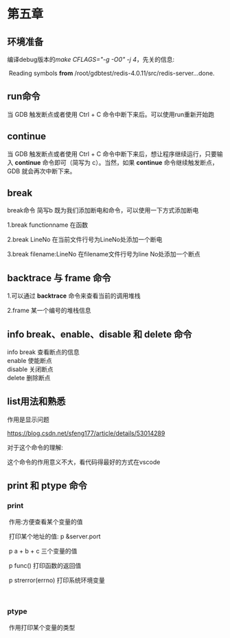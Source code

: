 # 第五章

## 环境准备

编译debug版本的*make CFLAGS="-g -O0" -j 4*，先关的信息:

​		Reading symbols **from** /root/gdbtest/redis-4.0.11/src/redis-server...done.



## run命令

当 GDB 触发断点或者使用 Ctrl + C 命令中断下来后。可以使用run重新开始跑



## continue

当 GDB 触发断点或者使用 Ctrl + C 命令中断下来后，想让程序继续运行，只要输入 **continue** 命令即可（简写为 c）。当然，如果 **continue** 命令继续触发断点，GDB 就会再次中断下来。

## 

## break

break命令 简写b 既为我们添加断电和命令，可以使用一下方式添加断电

1.break functionname     		在函数

2.break LineNo 				在当前文件行号为LineNo处添加一个断电

3.break  filename:LineNo 		在filename文件行号为line  No处添加一个断点



## backtrace 与 frame 命令

1.可以通过 **backtrace** 命令来查看当前的调用堆栈

2.frame 某一个编号的堆栈信息



## info break、enable、disable 和 delete 命令

info break 查看断点的信息<br>enable       使能断点<br>disable      关闭断点<br>delete       删除断点



## list用法和熟悉 

作用是显示问题

https://blog.csdn.net/sfeng177/article/details/53014289

对于这个命令的理解:

这个命令的作用意义不大，看代码得最好的方式在vscode



## print 和 ptype 命令

### print 

​	作用:方便查看某个变量的值

​	打印某个地址的值:	 	p &server.port 

​        p a + b + c		      	三个变量的值

​	p func()			   	打印函数的返回值

​        p strerror(errno)		   打印系统环境变量

​			

### ptype  

​	作用打印某个变量的类型